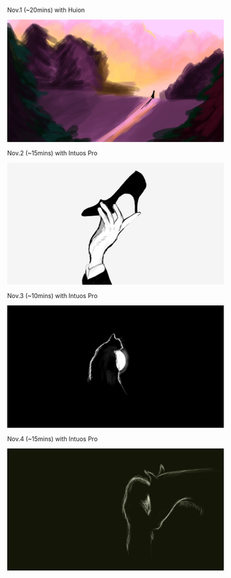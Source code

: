 Nov.1 (~20mins) with Huion

![Tree](1.jpg)

Nov.2 (~15mins) with Intuos Pro

![SHOE](2.jpg)

Nov.3 (~10mins) with Intuos Pro

![Cat](3.jpg)

Nov.4 (~15mins) with Intuos Pro

![Horse](4.jpg)

